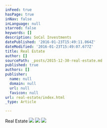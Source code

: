 ```yaml
---
inFeed: true
hasPage: true
inNav: false
inLanguage: null
starred: false
keywords: []
description: SoCal Investments
datePublished: '2016-01-23T15:49:11.064Z'
dateModified: '2016-01-23T15:49:07.677Z'
title: Real Estate
author: []
sourcePath: _posts/2015-12-30-real-estate.md
published: true
authors: []
publisher:
  name: null
  domain: null
  url: null
  favicon: null
url: real-estate/index.html
_type: Article

---
```

Real Estate
![](https://the-grid-user-content.s3-us-west-2.amazonaws.com/39696e75-5915-4858-bc39-7387a93ed0c1.jpg)
![](https://the-grid-user-content.s3-us-west-2.amazonaws.com/43c9a46b-b76f-4246-af5b-5fb6643a952d.jpg)
![](https://the-grid-user-content.s3-us-west-2.amazonaws.com/ad284f42-729f-46f0-85e6-3db0a8e8f955.jpg)